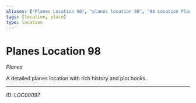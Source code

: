 ```yaml
---
aliases: ["Planes Location 98", "planes location 98", "98 Location Planes"]
tags: [location, place]
type: location
---
```


# Planes Location 98

*Planes*

A detailed planes location with rich history and plot hooks.

---
*ID: LOC00097*